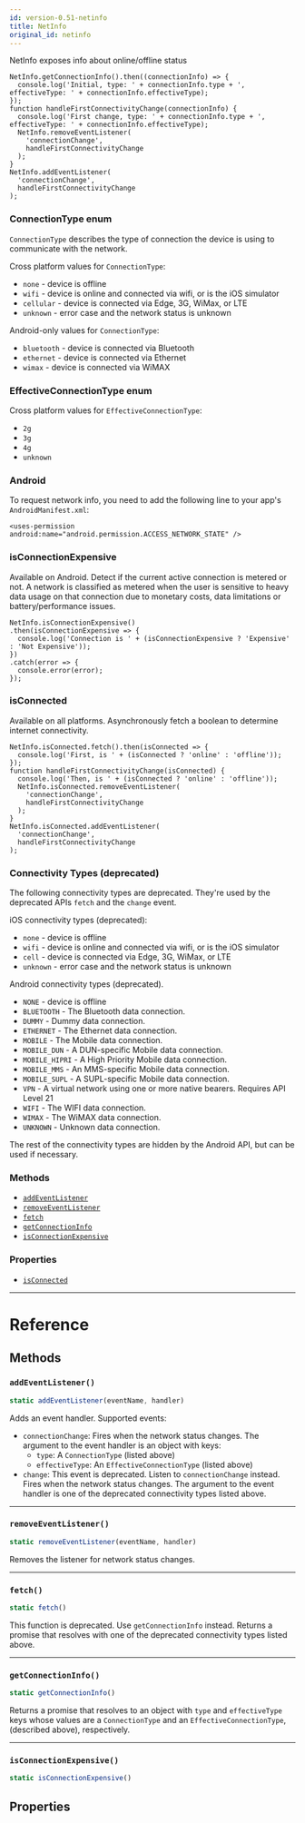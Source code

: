 ```yaml
---
id: version-0.51-netinfo
title: NetInfo
original_id: netinfo
---
```


NetInfo exposes info about online/offline status

```
NetInfo.getConnectionInfo().then((connectionInfo) => {
  console.log('Initial, type: ' + connectionInfo.type + ', effectiveType: ' + connectionInfo.effectiveType);
});
function handleFirstConnectivityChange(connectionInfo) {
  console.log('First change, type: ' + connectionInfo.type + ', effectiveType: ' + connectionInfo.effectiveType);
  NetInfo.removeEventListener(
    'connectionChange',
    handleFirstConnectivityChange
  );
}
NetInfo.addEventListener(
  'connectionChange',
  handleFirstConnectivityChange
);
```

### ConnectionType enum

`ConnectionType` describes the type of connection the device is using to communicate with the network.

Cross platform values for `ConnectionType`:
- `none` - device is offline
- `wifi` - device is online and connected via wifi, or is the iOS simulator
- `cellular` - device is connected via Edge, 3G, WiMax, or LTE
- `unknown` - error case and the network status is unknown

Android-only values for `ConnectionType`:
- `bluetooth` - device is connected via Bluetooth
- `ethernet` - device is connected via Ethernet
- `wimax` - device is connected via WiMAX

### EffectiveConnectionType enum

Cross platform values for `EffectiveConnectionType`:
- `2g`
- `3g`
- `4g`
- `unknown`

### Android

To request network info, you need to add the following line to your
app's `AndroidManifest.xml`:

`<uses-permission android:name="android.permission.ACCESS_NETWORK_STATE" />`

### isConnectionExpensive

Available on Android. Detect if the current active connection is metered or not. A network is
classified as metered when the user is sensitive to heavy data usage on that connection due to
monetary costs, data limitations or battery/performance issues.

```
NetInfo.isConnectionExpensive()
.then(isConnectionExpensive => {
  console.log('Connection is ' + (isConnectionExpensive ? 'Expensive' : 'Not Expensive'));
})
.catch(error => {
  console.error(error);
});
```

### isConnected

Available on all platforms. Asynchronously fetch a boolean to determine
internet connectivity.

```
NetInfo.isConnected.fetch().then(isConnected => {
  console.log('First, is ' + (isConnected ? 'online' : 'offline'));
});
function handleFirstConnectivityChange(isConnected) {
  console.log('Then, is ' + (isConnected ? 'online' : 'offline'));
  NetInfo.isConnected.removeEventListener(
    'connectionChange',
    handleFirstConnectivityChange
  );
}
NetInfo.isConnected.addEventListener(
  'connectionChange',
  handleFirstConnectivityChange
);
```

### Connectivity Types (deprecated)

The following connectivity types are deprecated. They're used by the deprecated APIs `fetch` and the `change` event.

iOS connectivity types (deprecated):
- `none` - device is offline
- `wifi` - device is online and connected via wifi, or is the iOS simulator
- `cell` - device is connected via Edge, 3G, WiMax, or LTE
- `unknown` - error case and the network status is unknown

Android connectivity types (deprecated).
- `NONE` - device is offline
- `BLUETOOTH` - The Bluetooth data connection.
- `DUMMY` -  Dummy data connection.
- `ETHERNET` - The Ethernet data connection.
- `MOBILE` - The Mobile data connection.
- `MOBILE_DUN` - A DUN-specific Mobile data connection.
- `MOBILE_HIPRI` - A High Priority Mobile data connection.
- `MOBILE_MMS` - An MMS-specific Mobile data connection.
- `MOBILE_SUPL` -  A SUPL-specific Mobile data connection.
- `VPN` -  A virtual network using one or more native bearers. Requires API Level 21
- `WIFI` - The WIFI data connection.
- `WIMAX` -  The WiMAX data connection.
- `UNKNOWN` - Unknown data connection.

The rest of the connectivity types are hidden by the Android API, but can be used if necessary.


### Methods

- [`addEventListener`](netinfo.md#addeventlistener)
- [`removeEventListener`](netinfo.md#removeeventlistener)
- [`fetch`](netinfo.md#fetch)
- [`getConnectionInfo`](netinfo.md#getconnectioninfo)
- [`isConnectionExpensive`](netinfo.md#isconnectionexpensive)


### Properties

- [`isConnected`](netinfo.md#isconnected)




---

# Reference

## Methods

### `addEventListener()`

```javascript
static addEventListener(eventName, handler)
```


Adds an event handler. Supported events:

- `connectionChange`: Fires when the network status changes. The argument to the event
  handler is an object with keys:
  - `type`: A `ConnectionType` (listed above)
  - `effectiveType`: An `EffectiveConnectionType` (listed above)
- `change`: This event is deprecated. Listen to `connectionChange` instead. Fires when
  the network status changes. The argument to the event handler is one of the deprecated
  connectivity types listed above.




---

### `removeEventListener()`

```javascript
static removeEventListener(eventName, handler)
```


Removes the listener for network status changes.




---

### `fetch()`

```javascript
static fetch()
```


This function is deprecated. Use `getConnectionInfo` instead. Returns a promise that
resolves with one of the deprecated connectivity types listed above.




---

### `getConnectionInfo()`

```javascript
static getConnectionInfo()
```


Returns a promise that resolves to an object with `type` and `effectiveType` keys
whose values are a `ConnectionType` and an `EffectiveConnectionType`, (described above),
respectively.




---

### `isConnectionExpensive()`

```javascript
static isConnectionExpensive()
```



## Properties



